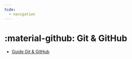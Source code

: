 ```yaml
---
hide:
  - navigation
---
```


# :material-github: Git & GitHub
- [Guide Git & GitHub](git/guide_git_github.md)  